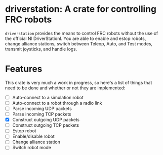 # driverstation: A crate for controlling FRC robots

`driverstation` provides the means to control FRC robots without the use of the official NI DriverStationl.
You are able to enable and estop robots, change alliance stations, switch between Teleop, Auto, and Test modes,
transmit joysticks, and handle logs.

# Features

This crate is very much a work in progress,
so here's a list of things that need to be done and whether or not they are implemented:

- [ ] Auto-connect to a simulation robot
- [ ] Auto-connect to a robot through a radio link
- [ ] Parse incoming UDP packets
- [ ] Parse incoming TCP packets
- [x] Construct outgoing UDP packets
- [ ] Construct outgoing TCP packets
- [ ] Estop robot
- [ ] Enable/disable robot
- [ ] Change alliance station
- [ ] Switch robot mode
